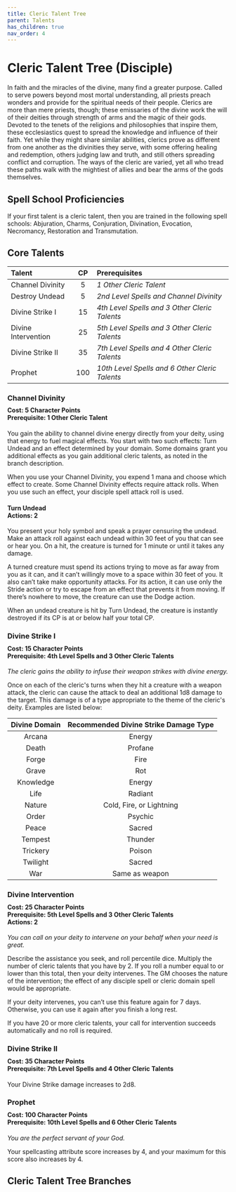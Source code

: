 ```yaml
---
title: Cleric Talent Tree
parent: Talents
has_children: true
nav_order: 4
---
```


# Cleric Talent Tree (Disciple)
In faith and the miracles of the divine, many find a greater purpose. Called to serve powers beyond most mortal understanding, all priests preach wonders and provide for the spiritual needs of their people. Clerics are more than mere priests, though; these emissaries of the divine work the will of their deities through strength of arms and the magic of their gods. Devoted to the tenets of the religions and philosophies that inspire them, these ecclesiastics quest to spread the knowledge and influence of their faith. Yet while they might share similar abilities, clerics prove as different from one another as the divinities they serve, with some offering healing and redemption, others judging law and truth, and still others spreading conflict and corruption. The ways of the cleric are varied, yet all who tread these paths walk with the mightiest of allies and bear the arms of the gods themselves.


## Spell School Proficiencies
If your first talent is a cleric talent, then you are trained in the following spell schools: Abjuration, Charms, Conjuration, Divination, Evocation, Necromancy, Restoration and Transmutation.

## Core Talents

| Talent | CP | Prerequisites |
|:-------|:--:|:--------------|
| Channel Divinity    | 5   | *1 Other Cleric Talent* |
| Destroy Undead      | 5   | *2nd Level Spells and Channel Divinity* |
| Divine Strike I     | 15  | *4th Level Spells and 3 Other Cleric Talents* |
| Divine Intervention | 25  | *5th Level Spells and 3 Other Cleric Talents* |
| Divine Strike II    | 35  | *7th Level Spells and 4 Other Cleric Talents* |
| Prophet             | 100 | *10th Level Spells and 6 Other Cleric Talents* |

### Channel Divinity

<div style="margin-top:-10px;"></div>
 
#### **Cost:** 5 Character Points<br>**Prerequisite:** 1 Other Cleric Talent
You gain the ability to channel divine energy directly from your deity, using that energy to fuel magical effects. You start with two such effects: Turn Undead and an effect determined by your domain. Some domains grant you additional effects as you gain additional cleric talents, as noted in the branch description.

When you use your Channel Divinity, you expend 1 mana and choose which effect to create. Some Channel Divinity effects require attack rolls. When you use such an effect, your disciple spell attack roll is used.

#### Turn Undead<br>**Actions:** 2
You present your holy symbol and speak a prayer censuring the undead. Make an attack roll against each undead within 30 feet of you that can see or hear you. On a hit, the creature is turned for 1 minute or until it takes any damage.

A turned creature must spend its actions trying to move as far away from you as it can, and it can’t willingly move to a space within 30 feet of you. It also can’t take make opportunity attacks. For its action, it can use only the Stride action or try to escape from an effect that prevents it from moving. If there’s nowhere to move, the creature can use the Dodge action.

When an undead creature is hit by Turn Undead, the creature is instantly destroyed if its CP is at or below half your total CP.

### Divine Strike I

<div style="margin-top:-10px;"></div>
 
#### **Cost:** 15 Character Points<br>**Prerequisite:** 4th Level Spells and 3 Other Cleric Talents
*The cleric gains the ability to infuse their weapon strikes with divine energy.* 

Once on each of the cleric's turns when they hit a creature with a weapon attack, the cleric can cause the attack to deal an additional 1d8 damage to the target. This damage is of a type appropriate to the theme of the cleric's deity. Examples are listed below:

| Divine Domain | Recommended Divine Strike Damage Type |
|:-------------:|:-------------------------------------:|
| Arcana    | Energy |
| Death     | Profane |
| Forge     | Fire |
| Grave     | Rot |
| Knowledge | Energy |
| Life      | Radiant |
| Nature    | Cold, Fire, or Lightning |
| Order     | Psychic |
| Peace     | Sacred |
| Tempest   | Thunder |
| Trickery  | Poison |
| Twilight  | Sacred |
| War       | Same as weapon |

### Divine Intervention

<div style="margin-top:-10px;"></div>
 
#### **Cost:** 25 Character Points<br>**Prerequisite:** 5th Level Spells and 3 Other Cleric Talents<br>**Actions:** 2
*You can call on your deity to intervene on your behalf when your need is great.*

Describe the assistance you seek, and roll percentile dice. Multiply the number of cleric talents that you have by 2. If you roll a number equal to or lower than this total, then your deity intervenes. The GM chooses the nature of the intervention; the effect of any disciple spell or cleric domain spell would be appropriate.

If your deity intervenes, you can’t use this feature again for 7 days. Otherwise, you can use it again after you finish a long rest.

If you have 20 or more cleric talents, your call for intervention succeeds automatically and no roll is required.

### Divine Strike II

<div style="margin-top:-10px;"></div>

#### **Cost:** 35 Character Points<br>**Prerequisite:** 7th Level Spells and 4 Other Cleric Talents
Your Divine Strike damage increases to 2d8.

### Prophet

<div style="margin-top:-10px;"></div>

#### **Cost:** 100 Character Points<br>**Prerequisite:** 10th Level Spells and 6 Other Cleric Talents
*You are the perfect servant of your God.* 

Your spellcasting attribute score increases by 4, and your maximum for this score also increases by 4.

## Cleric Talent Tree Branches
